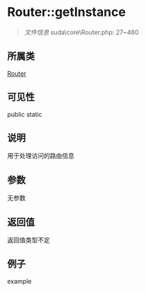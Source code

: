 # Router::getInstance



> *文件信息* suda\core\Router.php: 27~460

## 所属类 

[Router](../Router.md)

## 可见性

 public static

## 说明

用于处理访问的路由信息


## 参数


无参数


## 返回值

返回值类型不定


## 例子

example